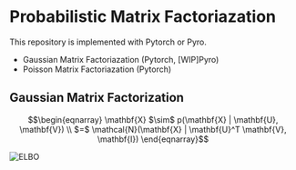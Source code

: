# Probabilistic Matrix Factoriazation

This repository is implemented with Pytorch or Pyro.

- Gaussian Matrix Factoriazation (Pytorch, [WIP]Pyro)
- Poisson Matrix Factoriazation (Pytorch)


## Gaussian Matrix Factorization

```math
\begin{eqnarray}
\mathbf{X} $\sim$ p(\mathbf{X} | \mathbf{U}, \mathbf{V}) \\
$=$ \mathcal{N}(\mathbf{X} | \mathbf{U}^T \mathbf{V}, \mathbf{I})
\end{eqnarray}
```

![ELBO](https://raw.githubusercontent.com/makora9143/probabilistic_matrix_factorization/images/Gaussian_MF_ELBO.png)
